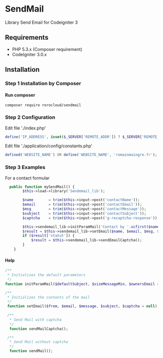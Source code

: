 # SendMail
Library Send Email for Codeigniter 3

## Requirements

- PHP 5.3.x (Composer requirement)
- CodeIgniter 3.0.x

## Installation
### Step 1 Installation by Composer
#### Run composer
```shell
composer require rorocloud/sendmail
```

### Step 2 Configuration
Edit file './index.php'
```php
define('IP_ADDRESS', isset($_SERVER['REMOTE_ADDR']) ? $_SERVER['REMOTE_ADDR'] : '127.0.0.1');
```

Edit file './application/config/constants.php'
```php
defined('WEBSITE_NAME') OR define('WEBSITE_NAME', 'romainmaingre.fr');
```

### Step 3 Examples
For a contact formular
```php
  public function mySendMail() {
        $this->load->library('Sendemail_lib');

        $name       = trim($this->input->post('contactName'));
        $email      = trim($this->input->post('contactEmail'));
        $msg        = trim($this->input->post('contactMessage'));
        $subject    = trim($this->input->post('contactSubject'));
        $captcha    = trim($this->input->post('g-recaptcha-response'));

        $this->sendemail_lib->initParamMail('Contact by '.ucfirst($name), 15);
        $result = $this->sendemail_lib->setEmail($name, $email, $msg, $subject, $captcha);
        if ($result['statut']) {
            $result = $this->sendemail_lib->sendEmailCaptcha();
        }
    }
```

#### Help
```php
/**
 * Initializes the default parameters
 */
function initParamMail($defaultSubject, $sizeMessageMin, $ownersEmail = array());

/**
 * Initializes the contents of the mail
 */
 function setEmail($from, $email, $message, $subject, $captcha = null);
 
 /**
  * Send Mail with captcha
  */
  function sendMailCaptcha();

 /**
  * Send Mail without captcha
  */
  function sendMail();

```
